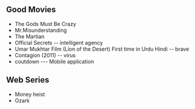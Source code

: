 ## Good Movies
* The Gods Must Be Crazy
* Mr.Misunderstanding
* The Martian   
* Official Secrets   -- intelligent agency
* Umar Mukhtar Film (Lion of the Desert) First time in Urdu Hindi  -- brave
* Contagion (2011)   -- virus
* coutdown --- Mobile application

## Web Series
* Money heist
* Ozark
